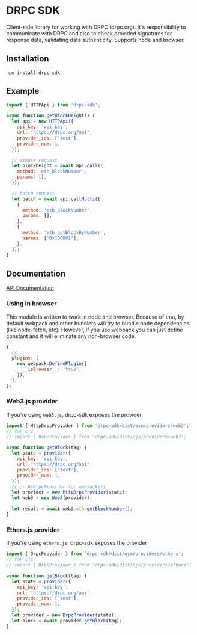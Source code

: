 # DRPC SDK

Client-side library for working with DRPC (drpc.org). It's responsibility to communicate with DRPC and also to check provided
signatures for response data, validating data authenticity. Supports node and browser.

## Installation

`npm install drpc-sdk`

## Example

```js
import { HTTPApi } from 'drpc-sdk';

async function getBlockHeight() {
  let api = new HTTPApi({
    api_key: 'api key',
    url: 'https://drpc.org/api',
    provider_ids: ['test'],
    provider_num: 1,
  });

  // single request
  let blockheight = await api.call({
    method: 'eth_blockNumber',
    params: [],
  });

  // batch request
  let batch = await api.callMulti([
    {
      method: 'eth_blockNumber',
      params: [],
    },
    {
      method: 'eth_getBlockByNumber',
      params: ['0x100001'],
    },
  ]);
}
```

## Documentation

[API Documentation](https://p2p-org.github.io/drpc-client/)

### Using in browser

This module is written to work in node and browser. Because of that, by default webpack and other bundlers will try
to bundle node dependencies (like node-fetch, etc). However, if you use webpack you can just define constant and it will eliminate any
non-browser code.

```js
{
  // ....
  plugins: [
    new webpack.DefinePlugin({
      __isBrowser__: 'true',
    }),
  ],
};
```

### Web3.js provider

If you're using `web3.js`, drpc-sdk exposes the provider

```js
import { HttpDrpcProvider } from 'drpc-sdk/dist/esm/providers/web3';
// for cjs
// import { DrpcProvider } from 'drpc-sdk/dist/cjs/providers/web3';

async function getBlock(tag) {
  let state = provider({
    api_key: 'api key',
    url: 'https://drpc.org/api',
    provider_ids: ['test'],
    provider_num: 1,
  });
  // or WsDrpcProvider for websockets
  let provider = new HttpDrpcProvider(state);
  let web3 = new Web3(provider);

  let result = await web3.eth.getBlockNumber();
}
```

### Ethers.js provider

If you're using `ethers.js`, drpc-sdk exposes the provider

```js
import { DrpcProvider } from 'drpc-sdk/dist/esm/providers/ethers';
// for cjs
// import { DrpcProvider } from 'drpc-sdk/dist/cjs/providers/ethers';

async function getBlock(tag) {
  let state = provider({
    api_key: 'api key',
    url: 'https://drpc.org/api',
    provider_ids: ['test'],
    provider_num: 1,
  });
  let provider = new DrpcProvider(state);
  let block = await provider.getBlock(tag);
}
```
